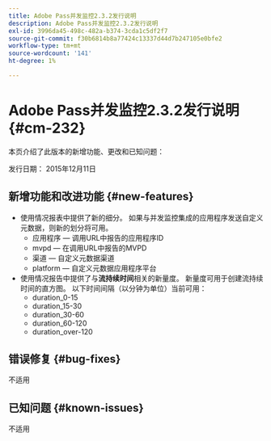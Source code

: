 ```yaml
---
title: Adobe Pass并发监控2.3.2发行说明
description: Adobe Pass并发监控2.3.2发行说明
exl-id: 3996da45-498c-482a-b374-3cda1c5df2f7
source-git-commit: f30b6814b8a77424c13337d44d7b247105e0bfe2
workflow-type: tm+mt
source-wordcount: '141'
ht-degree: 1%

---
```


# Adobe Pass并发监控2.3.2发行说明 {#cm-232}

本页介绍了此版本的新增功能、更改和已知问题：

发行日期： 2015年12月11日

## 新增功能和改进功能 {#new-features}

* 使用情况报表中提供了新的细分。 如果与并发监控集成的应用程序发送自定义元数据，则新的划分将可用。
   * 应用程序 — 调用URL中报告的应用程序ID
   * mvpd — 在调用URL中报告的MVPD
   * 渠道 — 自定义元数据渠道
   * platform — 自定义元数据应用程序平台
* 使用情况报告中提供了与&#x200B;**流持续时间**&#x200B;相关的新量度。 新量度可用于创建流持续时间的直方图。 以下时间间隔（以分钟为单位）当前可用：
   * duration_0-15
   * duration_15-30
   * duration_30-60
   * duration_60-120
   * duration_over-120

## 错误修复 {#bug-fixes}

不适用

## 已知问题 {#known-issues}

不适用
